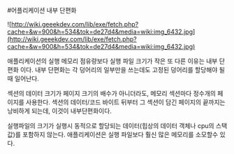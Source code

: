 #어플리케이션 내부 단편화

![http://wiki.geeekdev.com/lib/exe/fetch.php?cache=&w=900&h=534&tok=de27d4&media=wiki:img_6432.jpg](http://wiki.geeekdev.com/lib/exe/fetch.php?cache=&w=900&h=534&tok=de27d4&media=wiki:img_6432.jpg)


애플리케이션의 실행 메모리 점유량보다 실행 파일 크기가 작은 또 다른 이유는 내부 단편화 이다. 
내부 단편화는 각 덩어리의 일부만을 쓰는데도 고정된 덩어리를 할당해야 될때 일어난다.

섹션의 데이터 크기가 페이지 크기의 배수가 아니더라도, 메모리 섹션마다 정수개의 페이지를 사용한다. 
섹션의 데이터/코드 바이트 뒤부터 그 섹션이 담긴 페이지의 끝까지는 낭비하게 되는데, 이것이 내부단편화이다.

실행파일의 크기가 실행시 동적으로 할당되는 데이터(힙상의 데이터 객체나 cpu의 스택값)를 포함하지 않는다. 
애플리케이션은 실행 파일보다 훨신 많은 메모리를 소모할수 있다.
